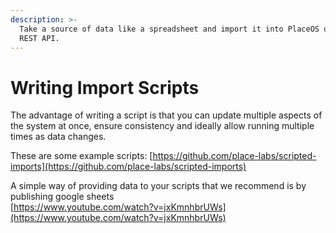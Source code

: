 ```yaml
---
description: >-
  Take a source of data like a spreadsheet and import it into PlaceOS using the
  REST API.
---
```


# Writing Import Scripts

The advantage of writing a script is that you can update multiple aspects of the system at once, ensure consistency and ideally allow running multiple times as data changes.

These are some example scripts: [https://github.com/place-labs/scripted-imports](https://github.com/place-labs/scripted-imports)

A simple way of providing data to your scripts that we recommend is by publishing google sheets\
[https://www.youtube.com/watch?v=jxKmnhbrUWs](https://www.youtube.com/watch?v=jxKmnhbrUWs)
